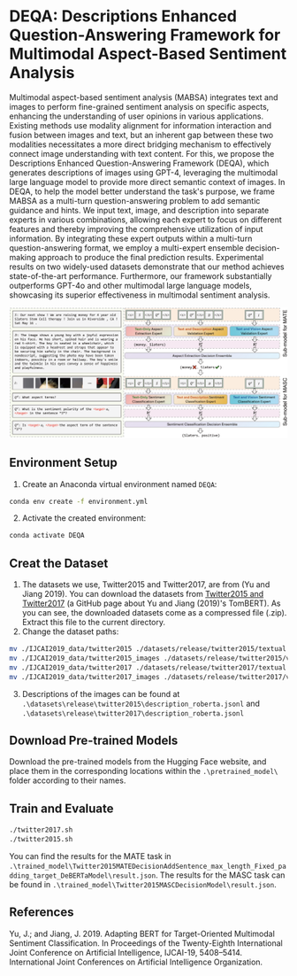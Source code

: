 # DEQA: Descriptions Enhanced Question-Answering Framework for Multimodal Aspect-Based Sentiment Analysis
Multimodal aspect-based sentiment analysis (MABSA) integrates text and images to perform fine-grained sentiment analysis on specific aspects, enhancing the understanding of user opinions in various applications. Existing methods use modality alignment for information interaction and fusion between images and text, but an inherent gap between these two modalities necessitates a more direct bridging mechanism to effectively connect image understanding with text content. For this, we propose the Descriptions Enhanced Question-Answering Framework (DEQA), which generates descriptions of images using GPT-4, leveraging the multimodal large language model to provide more direct semantic context of images. In DEQA, to help the model better understand the task's purpose, we frame MABSA as a multi-turn question-answering problem to add semantic guidance and hints. We input text, image, and description into separate experts in various combinations, allowing each expert to focus on different features and thereby improving the comprehensive utilization of input information. By integrating these expert outputs within a multi-turn question-answering format, we employ a multi-expert ensemble decision-making approach to produce the final prediction results. Experimental results on two widely-used datasets demonstrate that our method achieves state-of-the-art performance. Furthermore, our framework substantially outperforms GPT-4o and other multimodal large language models, showcasing its superior effectiveness in multimodal sentiment analysis.

![DEQA](DEQA.png)

## Environment Setup
1. Create an Anaconda virtual environment named `DEQA`:
```bash
conda env create -f environment.yml
```
2. Activate the created environment:
```bash
conda activate DEQA
```

## Creat the Dataset
1. The datasets we use, Twitter2015 and Twitter2017, are from (Yu and Jiang 2019). You can download the datasets from [Twitter2015 and Twitter2017](https://github.com/jefferyYu/TomBERT?tab=readme-ov-file) (a GitHub page about Yu and Jiang (2019)'s TomBERT). As you can see, the downloaded datasets come as a compressed file (.zip). Extract this file to the current directory.
2. Change the dataset paths:
```bash
mv ./IJCAI2019_data/twitter2015 ./datasets/release/twitter2015/textual
mv ./IJCAI2019_data/twitter2015_images ./datasets/release/twitter2015/visual
mv ./IJCAI2019_data/twitter2017 ./datasets/release/twitter2017/textual
mv ./IJCAI2019_data/twitter2017_images ./datasets/release/twitter2017/visual
```
3. Descriptions of the images can be found at `.\datasets\release\twitter2015\description_roberta.jsonl` and `.\datasets\release\twitter2017\description_roberta.jsonl`

## Download Pre-trained Models
Download the pre-trained models from the Hugging Face website, and place them in the corresponding locations within the `.\pretrained_model\` folder according to their names.

## Train and Evaluate
```bash
./twitter2017.sh
./twitter2015.sh
```
You can find the results for the MATE task in `.\trained_model\Twitter2015MATEDecisionAddSentence_max_length_Fixed_padding_target_DeBERTaModel\result.json`. The results for the MASC task can be found in `.\trained_model\Twitter2015MASCDecisionModel\result.json`.

## References
Yu, J.; and Jiang, J. 2019. Adapting BERT for Target-Oriented Multimodal Sentiment Classification. In Proceedings of the Twenty-Eighth International Joint Conference on Artificial Intelligence, IJCAI-19, 5408–5414. International Joint Conferences on Artificial Intelligence Organization.